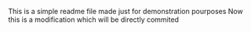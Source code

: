 This is a simple readme file made just for demonstration pourposes
Now this is a modification which will be directly commited
